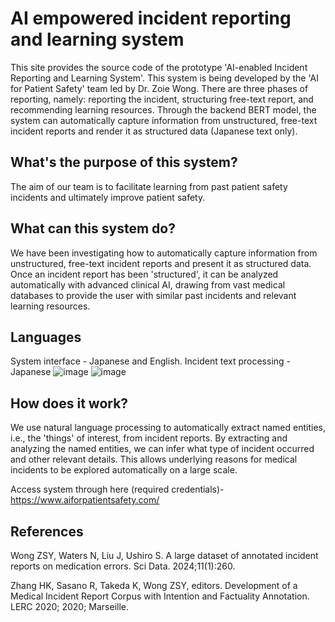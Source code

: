 # AI empowered incident reporting and learning system 

This site provides the source code of the prototype 'AI-enabled Incident Reporting and Learning System'. This system is being developed by the 'AI for Patient Safety' team led by Dr. Zoie Wong.
There are three phases of reporting, namely: reporting the incident, structuring free-text report, and recommending learning resources. Through the backend BERT model, the system can automatically capture information from unstructured, free-text incident reports and render it as structured data (Japanese text only). 

## What's the purpose of this system?
The aim of our team is to facilitate learning from past patient safety incidents and ultimately improve patient safety.

## What can this system do?
We have been investigating how to automatically capture information from unstructured, free-text incident reports and present it as structured data.
Once an incident report has been 'structured', it can be analyzed automatically with advanced clinical AI, drawing from vast medical databases to provide the user with similar past incidents and relevant learning resources.

## Languages
System interface - Japanese and English. Incident text processing - Japanese
![image](https://github.com/user-attachments/assets/64357423-4bcd-4661-b429-c1d01268307c)
![image](https://github.com/user-attachments/assets/a20cb2aa-4485-46fe-9404-efa82af463c6)


## How does it work?
We use natural language processing to automatically extract named entities, i.e., the 'things' of interest, from incident reports. By extracting and analyzing the named entities, we can infer what type of incident occurred and other relevant details. This allows underlying reasons for medical incidents to be explored automatically on a large scale.

Access system through here (required credentials)- https://www.aiforpatientsafety.com/

## References
Wong ZSY, Waters N, Liu J, Ushiro S. A large dataset of annotated incident reports on medication errors. Sci Data. 2024;11(1):260.

Zhang HK, Sasano R, Takeda K, Wong ZSY, editors. Development of a Medical Incident Report Corpus with Intention and Factuality Annotation. LERC 2020; 2020; Marseille.
